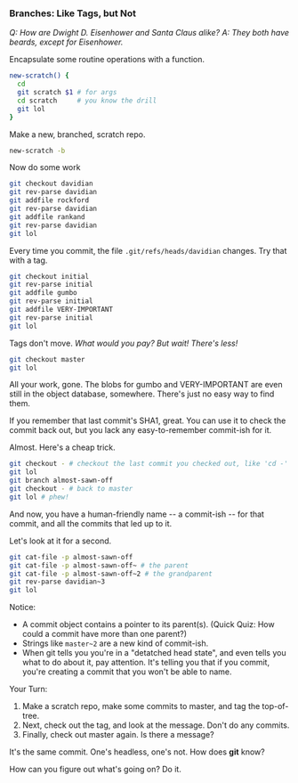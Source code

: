 ### Branches: Like Tags, but Not

*Q: How are Dwight D. Eisenhower and Santa Claus alike?*
*A: They both have beards, except for Eisenhower.*

Encapsulate some routine operations with a function.

```bash
new-scratch() {
  cd
  git scratch $1 # for args
  cd scratch     # you know the drill
  git lol
}
```

Make a new, branched, scratch repo.

```bash
new-scratch -b
```

Now do some work

```bash
git checkout davidian
git rev-parse davidian
git addfile rockford
git rev-parse davidian
git addfile rankand
git rev-parse davidian
git lol
```

Every time you commit, the file `.git/refs/heads/davidian` changes. Try that with a tag.

```bash
git checkout initial
git rev-parse initial
git addfile gumbo
git rev-parse initial
git addfile VERY-IMPORTANT
git rev-parse initial
git lol
```

Tags don't move.
*What would you pay? But wait! There's less!*

```bash
git checkout master
git lol
```

All your work, gone.
The blobs for gumbo and VERY-IMPORTANT are even still in the object database, somewhere.
There's just no easy way to find them.

If you remember that last commit's SHA1, great.
You can use it to check the commit back out,
but you lack any easy-to-remember commit-ish for it.

Almost. Here's a cheap trick.

```bash
git checkout - # checkout the last commit you checked out, like 'cd -'
git lol
git branch almost-sawn-off
git checkout - # back to master
git lol # phew!
```

And now, you have a human-friendly name -- a commit-ish -- for that commit,
and all the commits that led up to it.

Let's look at it for a second.

```bash
git cat-file -p almost-sawn-off
git cat-file -p almost-sawn-off~ # the parent
git cat-file -p almost-sawn-off~2 # the grandparent
git rev-parse davidian~3
git lol
```

Notice:

- A commit object contains a pointer to its parent(s).
(Quick Quiz: How could a commit have more than one parent?)
- Strings like `master~2` are a new kind of commit-ish.
- When git tells you you're in a "detatched head state",
and even tells you what to do about it,
pay attention.
It's telling you that if you commit,
you're creating a commit that you won't be able to name.

Your Turn:

1. Make a scratch repo, make some commits to master, and tag the top-of-tree.
1. Next, check out the tag, and look at the message. Don't do any commits.
1. Finally, check out master again. Is there a message?

It's the same commit. One's headless, one's not. How does **git** know?

How can you figure out what's going on?
Do it.
